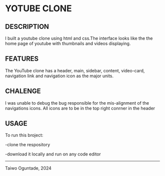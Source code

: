 # YOTUBE CLONE

## DESCRIPTION
I built a youtube clone using html and css.The interface looks like the the home page of youtube with thumbnails and videos displaying.

## FEATURES
The YouTube clone has a header, main, sidebar, content, video-card, navigation link and navigation icon as the major units. 

## CHALENGE
I was unable to debug the bug responsible for the mis-alignment of the navigations icons. All icons are to be in the top right conrner in the header

## USAGE
To run this broject:

-clone the respository

-download it locally and run on any code editor

- - - 
Taiwo Oguntade, 2024